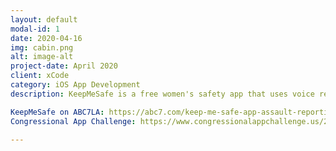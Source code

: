 ```yaml
---
layout: default
modal-id: 1
date: 2020-04-16
img: cabin.png
alt: image-alt
project-date: April 2020
client: xCode
category: iOS App Development
description: KeepMeSafe is a free women's safety app that uses voice recognition to detect the word "help," triggers a loud alarm to deter the perpetrator, and uses geopositioning to send the user's location to 9-1-1. It won the Congressional App Challenge, has been featured on 20+ ABC News Stations, and reached 2,600 downloads on the App Store.

KeepMeSafe on ABC7LA: https://abc7.com/keep-me-safe-app-assault-reporting-valley-christian-high-school-to-report/10502915/
Congressional App Challenge: https://www.congressionalappchallenge.us/20-ca19/

---
```

